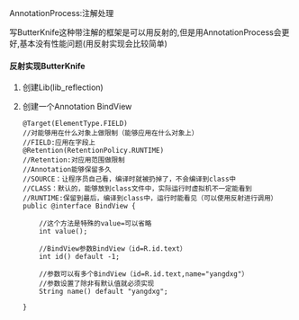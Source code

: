 AnnotationProcess:注解处理

写ButterKnife这种带注解的框架是可以用反射的,但是用AnnotationProcess会更好,基本没有性能问题(用反射实现会比较简单)

#### 反射实现ButterKnife

1. 创建Lib(lib_reflection)

2. 创建一个Annotation BindView

   ```
   @Target(ElementType.FIELD)
   //对能够用在什么对象上做限制（能够应用在什么对象上）
   //FIELD:应用在字段上
   @Retention(RetentionPolicy.RUNTIME)
   //Retention:对应用范围做限制
   //Annotation能够保留多久
   //SOURCE：让程序员自己看，编译时就被扔掉了，不会编译到class中
   //CLASS：默认的，能够放到class文件中，实际运行时虚拟机不一定能看到
   //RUNTIME:保留到最后，编译到class中，运行时能看见（可以使用反射进行调用）
   public @interface BindView {
   
       //这个方法是特殊的value=可以省略
       int value();
   
       //BindView参数BindView（id=R.id.text）
       int id() default -1;
   
       //参数可以有多个BindView（id=R.id.text,name="yangdxg"）
       //参数设置了除非有默认值就必须实现
       String name() default "yangdxg";
   
   }
   ```

   

